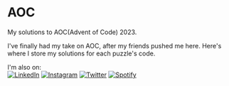 # AOC
My solutions to AOC(Advent of Code) 2023.

I've finally had my take on AOC, after my friends pushed me here. Here's where I store my solutions for each puzzle's code.

I'm also on:  
<a href="https://www.linkedin.com/in/preethampete" target="_blank"><img src="https://img.shields.io/badge/LinkedIn-%230077B5.svg?&style=flat-square&logo=linkedin&logoColor=white" alt="LinkedIn"></a>
<a href="https://www.instagram.com/preeth.cg" target="_blank"><img src="https://img.shields.io/badge/Instagram-%23E4405F.svg?&style=flat-square&logo=instagram&logoColor=white" alt="Instagram"></a>
<a href="https://twitter.com/ppmpreetham" target="_blank"><img src="https://img.shields.io/badge/Twitter-%231DA1F2.svg?&style=flat-square&logo=twitter&logoColor=white" alt="Twitter"></a>
<a href="https://open.spotify.com/playlist/6GviP3R2T7QXovmkylJwHx?si=JojNdKDATPeuZkz-hNHqPQ" target="_blank"><img src="https://img.shields.io/badge/Spotify-%231ED760.svg?&style=flat-square&logo=spotify&logoColor=white" alt="Spotify"></a>
